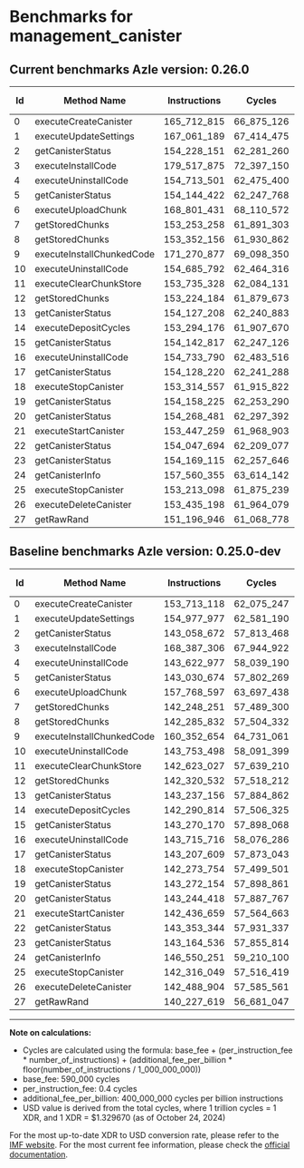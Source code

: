 # Benchmarks for management_canister

## Current benchmarks Azle version: 0.26.0

| Id  | Method Name               | Instructions | Cycles     | USD           | USD/Million Calls | Change                               |
| --- | ------------------------- | ------------ | ---------- | ------------- | ----------------- | ------------------------------------ |
| 0   | executeCreateCanister     | 165_712_815  | 66_875_126 | $0.0000889218 | $88.92            | <font color="red">+11_999_697</font> |
| 1   | executeUpdateSettings     | 167_061_189  | 67_414_475 | $0.0000896390 | $89.63            | <font color="red">+12_083_212</font> |
| 2   | getCanisterStatus         | 154_228_151  | 62_281_260 | $0.0000828135 | $82.81            | <font color="red">+11_169_479</font> |
| 3   | executeInstallCode        | 179_517_875  | 72_397_150 | $0.0000962643 | $96.26            | <font color="red">+11_130_569</font> |
| 4   | executeUninstallCode      | 154_713_501  | 62_475_400 | $0.0000830717 | $83.07            | <font color="red">+11_090_524</font> |
| 5   | getCanisterStatus         | 154_144_422  | 62_247_768 | $0.0000827690 | $82.76            | <font color="red">+11_113_748</font> |
| 6   | executeUploadChunk        | 168_801_431  | 68_110_572 | $0.0000905646 | $90.56            | <font color="red">+11_032_834</font> |
| 7   | getStoredChunks           | 153_253_258  | 61_891_303 | $0.0000822950 | $82.29            | <font color="red">+11_005_007</font> |
| 8   | getStoredChunks           | 153_352_156  | 61_930_862 | $0.0000823476 | $82.34            | <font color="red">+11_066_324</font> |
| 9   | executeInstallChunkedCode | 171_270_877  | 69_098_350 | $0.0000918780 | $91.87            | <font color="red">+10_918_223</font> |
| 10  | executeUninstallCode      | 154_685_792  | 62_464_316 | $0.0000830569 | $83.05            | <font color="red">+10_932_294</font> |
| 11  | executeClearChunkStore    | 153_735_328  | 62_084_131 | $0.0000825514 | $82.55            | <font color="red">+11_112_301</font> |
| 12  | getStoredChunks           | 153_224_184  | 61_879_673 | $0.0000822795 | $82.27            | <font color="red">+10_903_652</font> |
| 13  | getCanisterStatus         | 154_127_208  | 62_240_883 | $0.0000827598 | $82.75            | <font color="red">+10_890_052</font> |
| 14  | executeDepositCycles      | 153_294_176  | 61_907_670 | $0.0000823168 | $82.31            | <font color="red">+11_003_362</font> |
| 15  | getCanisterStatus         | 154_142_817  | 62_247_126 | $0.0000827681 | $82.76            | <font color="red">+10_872_647</font> |
| 16  | executeUninstallCode      | 154_733_790  | 62_483_516 | $0.0000830825 | $83.08            | <font color="red">+11_018_074</font> |
| 17  | getCanisterStatus         | 154_128_220  | 62_241_288 | $0.0000827604 | $82.76            | <font color="red">+10_920_611</font> |
| 18  | executeStopCanister       | 153_314_557  | 61_915_822 | $0.0000823276 | $82.32            | <font color="red">+11_040_803</font> |
| 19  | getCanisterStatus         | 154_158_225  | 62_253_290 | $0.0000827763 | $82.77            | <font color="red">+10_886_071</font> |
| 20  | getCanisterStatus         | 154_268_481  | 62_297_392 | $0.0000828350 | $82.83            | <font color="red">+11_024_063</font> |
| 21  | executeStartCanister      | 153_447_259  | 61_968_903 | $0.0000823982 | $82.39            | <font color="red">+11_010_600</font> |
| 22  | getCanisterStatus         | 154_047_694  | 62_209_077 | $0.0000827175 | $82.71            | <font color="red">+10_694_350</font> |
| 23  | getCanisterStatus         | 154_169_115  | 62_257_646 | $0.0000827821 | $82.78            | <font color="red">+11_004_579</font> |
| 24  | getCanisterInfo           | 157_560_355  | 63_614_142 | $0.0000845858 | $84.58            | <font color="red">+11_010_104</font> |
| 25  | executeStopCanister       | 153_213_098  | 61_875_239 | $0.0000822736 | $82.27            | <font color="red">+10_897_049</font> |
| 26  | executeDeleteCanister     | 153_435_198  | 61_964_079 | $0.0000823918 | $82.39            | <font color="red">+10_946_294</font> |
| 27  | getRawRand                | 151_196_946  | 61_068_778 | $0.0000812013 | $81.20            | <font color="red">+10_969_327</font> |

## Baseline benchmarks Azle version: 0.25.0-dev

| Id  | Method Name               | Instructions | Cycles     | USD           | USD/Million Calls |
| --- | ------------------------- | ------------ | ---------- | ------------- | ----------------- |
| 0   | executeCreateCanister     | 153_713_118  | 62_075_247 | $0.0000825396 | $82.53            |
| 1   | executeUpdateSettings     | 154_977_977  | 62_581_190 | $0.0000832123 | $83.21            |
| 2   | getCanisterStatus         | 143_058_672  | 57_813_468 | $0.0000768728 | $76.87            |
| 3   | executeInstallCode        | 168_387_306  | 67_944_922 | $0.0000903443 | $90.34            |
| 4   | executeUninstallCode      | 143_622_977  | 58_039_190 | $0.0000771730 | $77.17            |
| 5   | getCanisterStatus         | 143_030_674  | 57_802_269 | $0.0000768579 | $76.85            |
| 6   | executeUploadChunk        | 157_768_597  | 63_697_438 | $0.0000846966 | $84.69            |
| 7   | getStoredChunks           | 142_248_251  | 57_489_300 | $0.0000764418 | $76.44            |
| 8   | getStoredChunks           | 142_285_832  | 57_504_332 | $0.0000764618 | $76.46            |
| 9   | executeInstallChunkedCode | 160_352_654  | 64_731_061 | $0.0000860709 | $86.07            |
| 10  | executeUninstallCode      | 143_753_498  | 58_091_399 | $0.0000772424 | $77.24            |
| 11  | executeClearChunkStore    | 142_623_027  | 57_639_210 | $0.0000766411 | $76.64            |
| 12  | getStoredChunks           | 142_320_532  | 57_518_212 | $0.0000764802 | $76.48            |
| 13  | getCanisterStatus         | 143_237_156  | 57_884_862 | $0.0000769678 | $76.96            |
| 14  | executeDepositCycles      | 142_290_814  | 57_506_325 | $0.0000764644 | $76.46            |
| 15  | getCanisterStatus         | 143_270_170  | 57_898_068 | $0.0000769853 | $76.98            |
| 16  | executeUninstallCode      | 143_715_716  | 58_076_286 | $0.0000772223 | $77.22            |
| 17  | getCanisterStatus         | 143_207_609  | 57_873_043 | $0.0000769520 | $76.95            |
| 18  | executeStopCanister       | 142_273_754  | 57_499_501 | $0.0000764554 | $76.45            |
| 19  | getCanisterStatus         | 143_272_154  | 57_898_861 | $0.0000769864 | $76.98            |
| 20  | getCanisterStatus         | 143_244_418  | 57_887_767 | $0.0000769716 | $76.97            |
| 21  | executeStartCanister      | 142_436_659  | 57_564_663 | $0.0000765420 | $76.54            |
| 22  | getCanisterStatus         | 143_353_344  | 57_931_337 | $0.0000770296 | $77.02            |
| 23  | getCanisterStatus         | 143_164_536  | 57_855_814 | $0.0000769291 | $76.92            |
| 24  | getCanisterInfo           | 146_550_251  | 59_210_100 | $0.0000787299 | $78.72            |
| 25  | executeStopCanister       | 142_316_049  | 57_516_419 | $0.0000764779 | $76.47            |
| 26  | executeDeleteCanister     | 142_488_904  | 57_585_561 | $0.0000765698 | $76.56            |
| 27  | getRawRand                | 140_227_619  | 56_681_047 | $0.0000753671 | $75.36            |

---

**Note on calculations:**

- Cycles are calculated using the formula: base_fee + (per_instruction_fee \* number_of_instructions) + (additional_fee_per_billion \* floor(number_of_instructions / 1_000_000_000))
- base_fee: 590_000 cycles
- per_instruction_fee: 0.4 cycles
- additional_fee_per_billion: 400_000_000 cycles per billion instructions
- USD value is derived from the total cycles, where 1 trillion cycles = 1 XDR, and 1 XDR = $1.329670 (as of October 24, 2024)

For the most up-to-date XDR to USD conversion rate, please refer to the [IMF website](https://www.imf.org/external/np/fin/data/rms_sdrv.aspx).
For the most current fee information, please check the [official documentation](https://internetcomputer.org/docs/current/developer-docs/gas-cost#execution).
